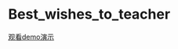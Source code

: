 # Best_wishes_to_teacher

[观看demo演示](http://player.bilibili.com/player.html?aid=207667782&bvid=BV1Vh411W7kT&cid=400898886&page=1)
